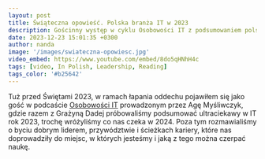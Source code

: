 ```yaml
---
layout: post
title: Świąteczna opowieść. Polska branża IT w 2023
description: Gościnny występ w cyklu Osobowości IT z podsumowaniem polskiej branży IT w 2023, przewidywaniach co się zdarze w 2024 oraz jak wyglądały nasze ścieżki kariery. 
date: 2023-12-23 15:01:35 +0300
author: nanda
image: '/images/swiateczna-opowiesc.jpg'
video_embed: https://www.youtube.com/embed/8do5qHNhH4c
tags: [video, In Polish, Leadership, Reading]
tags_color: '#b25642'
---
```


Tuż przed Świętami 2023, w ramach łapania oddechu pojawiłem się jako gość w podcaście [Osobowości IT](https://www.youtube.com/@OSOBOWOSCIIT) prowadzonym 
przez Agę Myśliwczyk, gdzie razem z Grażyną Dadej próbowaliśmy podsumować ultraciekawy w IT rok 2023, trochę wróżyliśmy co nas 
czeka w 2024. Poza tym rozmawialiśmy o byciu dobrym liderem, przywództwie i ścieżkach kariery, które nas doprowadziły do miejsc, 
w których jesteśmy i jaką z tego można czerpać naukę.